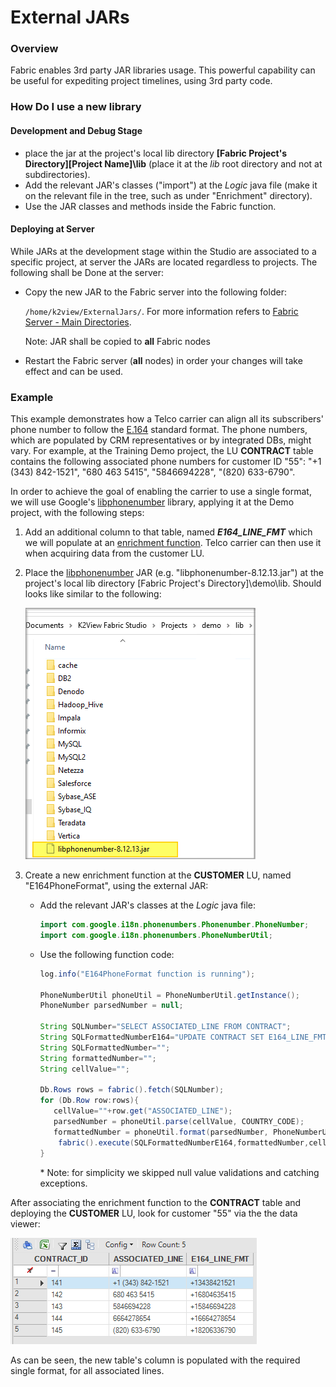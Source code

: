 # External JARs

### Overview

Fabric enables 3rd party JAR libraries usage. This powerful capability can be useful for expediting project timelines, using 3rd party code. 

### How Do I use  a new library

#### Development and Debug Stage

* place the jar at the project's local lib directory **[Fabric Project's Directory]\[Project Name]\lib** (place it at the *lib* root directory and not at subdirectories).
* Add the relevant JAR's classes ("import") at the *Logic* java file (make it on the relevant file in the tree, such as under "Enrichment" directory).
* Use the JAR classes and methods inside the Fabric function.

#### Deploying at Server

While JARs at the development stage within the Studio are associated to a specific project, at server the JARs are located regardless to projects. The following shall be Done at the server: 

* Copy the new JAR to the Fabric server into the following folder:

  `/home/k2view/ExternalJars/`. For more information refers to [Fabric Server - Main Directories](/articles/02_fabric_architecture/02_fabric_directories.md). 

  Note: JAR shall be copied to **all** Fabric nodes

* Restart the Fabric server (**all** nodes) in order your changes will take effect and can be used. 

### Example

This example demonstrates how a Telco carrier can align all its subscribers' phone number to follow the [E.164](https://en.wikipedia.org/wiki/E.164) standard format. The phone numbers, which are populated by CRM representatives or by integrated DBs, might vary. For example, at the Training Demo project, the LU **CONTRACT** table contains the following associated phone numbers for customer ID "55": "+1 (343) 842-1521", "680 463 5415", "5846694228", "(820) 633-6790". 

In order to achieve the goal of enabling the carrier to use a single format, we will use Google's [libphonenumber](https://github.com/google/libphonenumber) library, applying it at the Demo project, with the following steps:

1. Add an additional column to that table, named ***E164_LINE_FMT*** which we will populate at an [enrichment function](/articles/10_enrichment_function/01_enrichment_function_overview.md). Telco carrier can then use it when acquiring data from the customer LU.

2. Place the  [libphonenumber](https://github.com/google/libphonenumber) JAR (e.g. "libphonenumber-8.12.13.jar") at the project's local lib directory [Fabric Project's Directory]\demo\lib. Should looks like similar to the following:

   ![image](images/external_lib.png)

3. Create a new enrichment function at the **CUSTOMER** LU, named "E164PhoneFormat", using the external JAR: 

   - Add the relevant JAR's classes at the *Logic* java file:

     ~~~java
     import com.google.i18n.phonenumbers.Phonenumber.PhoneNumber;
     import com.google.i18n.phonenumbers.PhoneNumberUtil;
     ~~~

   - Use the following function code: 

     ~~~java
     log.info("E164PhoneFormat function is running");
     
     PhoneNumberUtil phoneUtil = PhoneNumberUtil.getInstance(); 
     PhoneNumber parsedNumber = null; 
     
     String SQLNumber="SELECT ASSOCIATED_LINE FROM CONTRACT";
     String SQLFormattedNumberE164="UPDATE CONTRACT SET E164_LINE_FMT  = ? where  ASSOCIATED_LINE = ?";
     String SQLFormattedNumber="";
     String formattedNumber="";
     String cellValue="";
     
     Db.Rows rows = fabric().fetch(SQLNumber);
     for (Db.Row row:rows){ 
     	cellValue=""+row.get("ASSOCIATED_LINE");
     	parsedNumber = phoneUtil.parse(cellValue, COUNTRY_CODE); 
     	formattedNumber = phoneUtil.format(parsedNumber, PhoneNumberUtil.PhoneNumberFormat.E164);
         fabric().execute(SQLFormattedNumberE164,formattedNumber,cellValue);
     }
     ~~~

     \* Note: for simplicity we skipped null value validations and catching exceptions. 


After associating the enrichment function to the **CONTRACT** table and deploying the **CUSTOMER** LU, look for customer "55" via the the data viewer:



![image](images/external_e164.png)

As can be seen, the new table's column is populated with the required single format, for all associated lines.